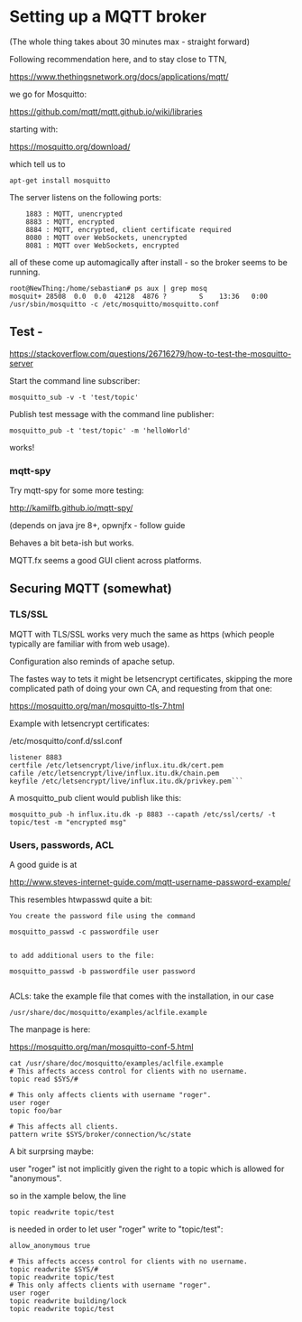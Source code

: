 # Setting up a MQTT broker

(The whole thing takes about 30 minutes max - straight forward)


Following recommendation here, and to stay close to TTN,

https://www.thethingsnetwork.org/docs/applications/mqtt/

we go for Mosquitto:

https://github.com/mqtt/mqtt.github.io/wiki/libraries

starting with:

https://mosquitto.org/download/

which tell us to 
```
apt-get install mosquitto
```
The server listens on the following ports:

```
    1883 : MQTT, unencrypted
    8883 : MQTT, encrypted
    8884 : MQTT, encrypted, client certificate required
    8080 : MQTT over WebSockets, unencrypted
    8081 : MQTT over WebSockets, encrypted
```

all of these come up automagically after install - so the broker seems to be running.

```
root@NewThing:/home/sebastian# ps aux | grep mosq
mosquit+ 28508  0.0  0.0  42128  4876 ?        S    13:36   0:00 /usr/sbin/mosquitto -c /etc/mosquitto/mosquitto.conf
```


## Test -

https://stackoverflow.com/questions/26716279/how-to-test-the-mosquitto-server

Start the command line subscriber:

```
mosquitto_sub -v -t 'test/topic'
```

Publish test message with the command line publisher:
```
mosquitto_pub -t 'test/topic' -m 'helloWorld'
```

works!

### mqtt-spy

Try mqtt-spy for some more testing:

http://kamilfb.github.io/mqtt-spy/

(depends on java jre 8+, opwnjfx - follow guide

Behaves a bit beta-ish but works.

MQTT.fx seems a good GUI client across platforms.

## Securing MQTT (somewhat)

### TLS/SSL

MQTT with TLS/SSL works very much the same as https (which people typically are familiar with from web usage).

Configuration also reminds of apache setup.

The fastes way to tets it might be letsencrypt certificates, skipping the more complicated path of doing your own CA, and requesting from that one:

https://mosquitto.org/man/mosquitto-tls-7.html


Example with letsencrypt certificates:

/etc/mosquitto/conf.d/ssl.conf
```
listener 8883
certfile /etc/letsencrypt/live/influx.itu.dk/cert.pem
cafile /etc/letsencrypt/live/influx.itu.dk/chain.pem
keyfile /etc/letsencrypt/live/influx.itu.dk/privkey.pem```
```

A mosquitto_pub client would publish like this:

```
mosquitto_pub -h influx.itu.dk -p 8883 --capath /etc/ssl/certs/ -t topic/test -m "encrypted msg"
```

### Users, passwords, ACL

A good guide is at

http://www.steves-internet-guide.com/mqtt-username-password-example/

This resembles htwpasswd quite a bit:

```
You create the password file using the command

mosquitto_passwd -c passwordfile user


to add additional users to the file:

mosquitto_passwd -b passwordfile user password


```

ACLs: take the example file that comes with the installation, in our case
```
/usr/share/doc/mosquitto/examples/aclfile.example
```

The manpage is here:

https://mosquitto.org/man/mosquitto-conf-5.html


```
cat /usr/share/doc/mosquitto/examples/aclfile.example
# This affects access control for clients with no username.
topic read $SYS/#

# This only affects clients with username "roger".
user roger
topic foo/bar

# This affects all clients.
pattern write $SYS/broker/connection/%c/state
```

A bit surprsing maybe:

user "roger" ist not implicitly given the right to a topic which is allowed for "anonymous".

so in the xample below, the line

``` 
topic readwrite topic/test
``` 

is needed in order to let user "roger" write to "topic/test":

``` 
allow_anonymous true

# This affects access control for clients with no username.
topic readwrite $SYS/#
topic readwrite topic/test
# This only affects clients with username "roger".
user roger
topic readwrite building/lock
topic readwrite topic/test
``` 
